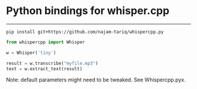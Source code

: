 Python bindings for whisper.cpp
===============================

---
`pip install git+https://github.com/najam-tariq/whispercpp.py`

```python
from whispercpp import Whisper

w = Whisper('tiny')

result = w.transcribe("myfile.mp3")
text = w.extract_text(result)
```

Note: default parameters might need to be tweaked.
See Whispercpp.pyx.
